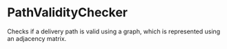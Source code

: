 # PathValidityChecker
Checks if a delivery path is valid using a graph, which is represented using an adjacency matrix.
